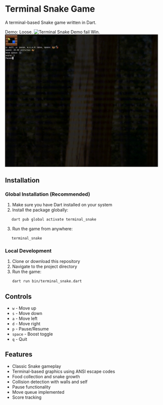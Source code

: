 # Terminal Snake Game

A terminal-based Snake game written in Dart.

Demo:
Loose.
![Terminal Snake Demo fail](demo/demo1.gif)
Win.
![Terminal Snake Demo win](demo/demo2.gif)

## Installation

### Global Installation (Recommended)

1. Make sure you have Dart installed on your system
2. Install the package globally:
```bash
   dart pub global activate terminal_snake
```
3. Run the game from anywhere:
```bash
   terminal_snake
```

### Local Development

1. Clone or download this repository
2. Navigate to the project directory
3. Run the game:
   ```bash
   dart run bin/terminal_snake.dart
   ```

## Controls

- `w` - Move up
- `s` - Move down
- `a` - Move left
- `d` - Move right
- `p` - Pause/Resume
- `space` - Boost toggle
- `q` - Quit

## Features

- Classic Snake gameplay
- Terminal-based graphics using ANSI escape codes
- Food collection and snake growth
- Collision detection with walls and self
- Pause functionality
- Move queue implemented
- Score tracking 